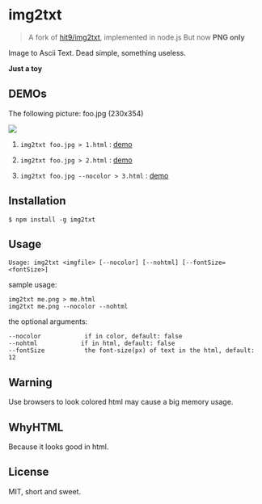 # img2txt

> A fork of [hit9/img2txt](https://github.com/hit9/img2txt), implemented in node.js
But now **PNG only**

Image to Ascii Text. Dead simple, something useless.

**Just a toy**

DEMOs
-----

The following picture: foo.jpg (230x354)

![](http://hit9.org/img2txt/foo.jpg)

1. `img2txt foo.jpg > 1.html` : [demo](http://hit9.org/img2txt/1.html)

1. `img2txt foo.jpg > 2.html` : [demo](http://hit9.org/img2txt/2.html)

1. `img2txt foo.jpg --nocolor > 3.html`  : [demo](http://hit9.org/img2txt/3.html)

Installation
------------

```
$ npm install -g img2txt
```

Usage
-----

    Usage: img2txt <imgfile> [--nocolor] [--nohtml] [--fontSize=<fontSize>]

sample usage:

    img2txt me.png > me.html
    img2txt me.png --nocolor --nohtml

the optional arguments:

    --nocolor            if in color, default: false
    --nohtml            if in html, default: false
    --fontSize           the font-size(px) of text in the html, default: 12

Warning
-------

Use browsers to look colored html may cause a big memory usage.

WhyHTML
-------

Because it looks good in html.

License
-------

MIT,  short and sweet.

